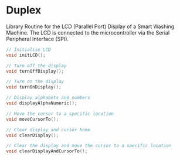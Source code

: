 # Duplex

Library Routine for the LCD (Parallel Port) Display of a Smart Washing Machine. The LCD is connected to the microcontroller via the Serial Peripheral Interface (SPI).

```c
// Initialise LCD
void initLCD();

// Turn off the display
void turnOffDisplay();

// Turn on the display
void turnOnDisplay();

// Display alphabets and numbers
void displayAlphaNumeric();

// Move the cursor to a specific location
void moveCursorTo();

// Clear display and cursor home
void clearDisplay();

// Clear the display and move the cursor to a specific location
void clearDisplayAndCursorTo();
```
